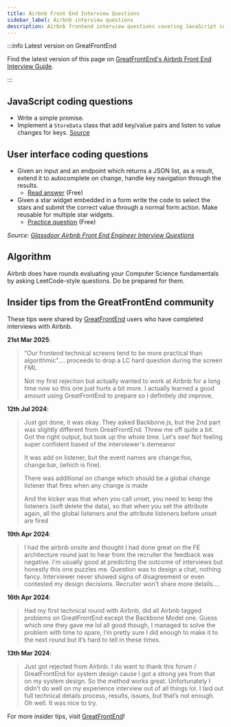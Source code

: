 ```yaml
---
title: Airbnb Front End Interview Questions
sidebar_label: Airbnb interview questions
description: Airbnb frontend interview questions covering JavaScript coding, UI development, system design, and LeetCode problems with real candidate experiences.
---
```


:::info Latest version on GreatFrontEnd

Find the latest version of this page on [GreatFrontEnd's Airbnb Front End Interview Guide](https://www.greatfrontend.com/interviews/company/airbnb/questions-guides?utm_source=frontendinterviewhandbook&utm_medium=referral&gnrs=frontendinterviewhandbook).

:::

## JavaScript coding questions

- Write a simple promise.
- Implement a `StoreData` class that add key/value pairs and listen to value changes for keys. [Source](https://leetcode.com/discuss/post/348436/airbnb-phone-screen-implement-storedata-p3ypb/)

## User interface coding questions

- Given an input and an endpoint which returns a JSON list, as a result, extend it to autocomplete on change, handle key navigation through the results.
  - [Read answer](https://www.greatfrontend.com/questions/system-design/autocomplete?utm_source=frontendinterviewhandbook&utm_medium=referral&gnrs=frontendinterviewhandbook) (Free)
- Given a star widget embedded in a form write the code to select the stars and submit the correct value through a normal form action. Make reusable for multiple star widgets.
  - [Practice question](https://www.greatfrontend.com/questions/user-interface/star-rating?utm_source=frontendinterviewhandbook&utm_medium=referral&gnrs=frontendinterviewhandbook) (Free)

_Source: [Glassdoor Airbnb Front End Engineer Interview Questions](https://www.glassdoor.sg/Interview/Airbnb-Front-End-Engineer-Interview-Questions-EI_IE391850.0,6_KO7,25.htm)_

## Algorithm

Airbnb does have rounds evaluating your Computer Science fundamentals by asking LeetCode-style questions. Do be prepared for them.

## Insider tips from the GreatFrontEnd community

These tips were shared by [GreatFrontEnd](https://www.greatfrontend.com/?utm_source=frontendinterviewhandbook&utm_medium=referral&gnrs=frontendinterviewhandbook) users who have completed interviews with Airbnb.

**21st Mar 2025**:

> "Our frontend technical screens tend to be more practical than algorithmic".... proceeds to drop a LC hard question during the screen FML
>
> Not my first rejection but actually wanted to work at Airbnb for a long time now so this one just hurts a bit more. I actually learned a good amount using GreatFrontEnd to prepare so I definitely did improve.

**12th Jul 2024**:

> Just got done, it was okay. They asked Backbone.js, but the 2nd part was slightly different from GreatFrontEnd. Threw me off quite a bit. Got the right output, but took up the whole time. Let's see! Not feeling super confident based of the interviewer's demeanor
>
> It was add on listener, but the event names are change:foo, change:bar, (which is fine).
>
> There was additional on change which should be a global change listener that fires when any change is made
>
> And the kicker was that when you call unset, you need to keep the listeners (soft delete the data), so that when you set the attribute again, all the global listeners and the attribute listeners before unset are fired

**19th Apr 2024**:

> I had the airbnb onsite and thought I had done great on the FE architecture round just to hear from the recruiter the feedback was negative. I'm usually good at predicting the outcome of interviews but honestly this one puzzles me. Question was to design a chat, nothing fancy. Interviewer never showed signs of disagreement or even contested my design decisions. Recruiter won't share more details....

**16th Apr 2024**:

> Had my first technical round with Airbnb, did all Airbnb tagged problems on GreatFrontEnd except the Backbone Model one. Guess which one they gave me lol all good though, I managed to solve the problem with time to spare, I’m pretty sure I did enough to make it to the next round but it’s hard to tell in these times.

**13th Mar 2024**:

> Just got rejected from Airbnb. I do want to thank this forum / GreatFrontEnd for system design cause I got a strong yes from that on my system design. So the method works great. Unfortunately I didn’t do well on my experience interview out of all things lol. I laid out full technical details process, results, issues, but that’s not enough. Oh well. It was nice to try.

For more insider tips, visit [GreatFrontEnd](https://www.greatfrontend.com/?utm_source=frontendinterviewhandbook&utm_medium=referral&gnrs=frontendinterviewhandbook)!
